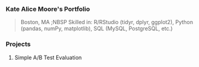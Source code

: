 ### Kate Alice Moore's Portfolio
> Boston, MA
;NBSP
> Skilled in: R/RStudio (tidyr, dplyr, ggplot2), Python (pandas, numPy, matplotlib), SQL (MySQL, PostgreSQL, etc.)

### Projects
1. Simple A/B Test Evaluation




